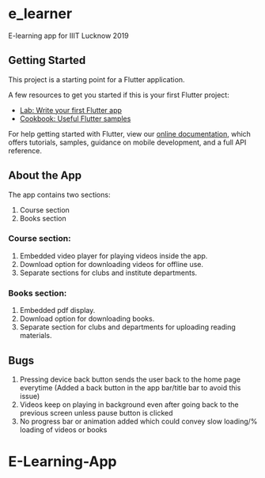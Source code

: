 # e_learner

E-learning app for IIIT Lucknow 2019

## Getting Started

This project is a starting point for a Flutter application.

A few resources to get you started if this is your first Flutter project:

- [Lab: Write your first Flutter app](https://flutter.dev/docs/get-started/codelab)
- [Cookbook: Useful Flutter samples](https://flutter.dev/docs/cookbook)

For help getting started with Flutter, view our
[online documentation](https://flutter.dev/docs), which offers tutorials,
samples, guidance on mobile development, and a full API reference.

## About the App
The app contains two sections:
1) Course section
2) Books section

### Course section:
1) Embedded video player for playing videos inside the app.
2) Download option for downloading videos for offline use.
3) Separate sections for clubs and institute departments.

### Books section:
1) Embedded pdf display.
2) Download option for downloading books.
3) Separate section for clubs and departments for uploading reading materials.

## Bugs
1) Pressing device back button sends the user back to the home page everytime (Added a back button in the app bar/title bar to avoid this issue) 
2) Videos keep on playing in background even after going back to the previous screen unless pause button is clicked
3) No progress bar or animation added which could convey slow loading/% loading of videos or books
# E-Learning-App
